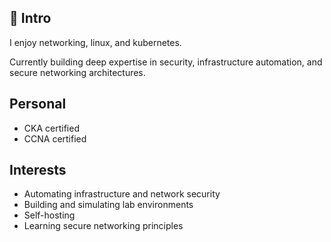 ## 👋 Intro

I enjoy networking, linux, and kubernetes.

Currently building deep expertise in security, infrastructure automation, and secure networking architectures.

## Personal

- CKA certified
- CCNA certified

## Interests

- Automating infrastructure and network security
- Building and simulating lab environments
- Self-hosting
- Learning secure networking principles

